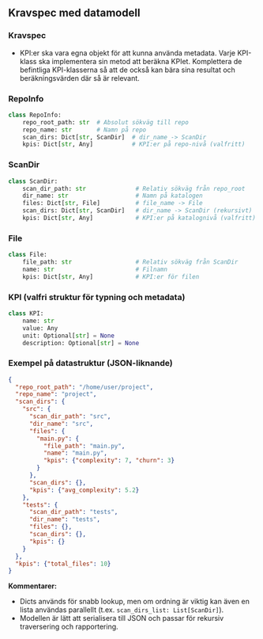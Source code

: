 
## Kravspec med datamodell

### Kravspec
- KPI:er ska vara egna objekt för att kunna använda metadata. Varje KPI-klass ska implementera sin metod att beräkna KPIet. Komplettera de befintliga KPI-klasserna så att de också kan bära sina resultat och beräkningsvärden där så är relevant.

### RepoInfo
```python
class RepoInfo:
    repo_root_path: str  # Absolut sökväg till repo
    repo_name: str       # Namn på repo
    scan_dirs: Dict[str, ScanDir]  # dir_name -> ScanDir
    kpis: Dict[str, Any]           # KPI:er på repo-nivå (valfritt)
```

### ScanDir
```python
class ScanDir:
    scan_dir_path: str              # Relativ sökväg från repo_root
    dir_name: str                   # Namn på katalogen
    files: Dict[str, File]          # file_name -> File
    scan_dirs: Dict[str, ScanDir]   # dir_name -> ScanDir (rekursivt)
    kpis: Dict[str, Any]            # KPI:er på katalognivå (valfritt)
```

### File
```python
class File:
    file_path: str                  # Relativ sökväg från ScanDir
    name: str                       # Filnamn
    kpis: Dict[str, Any]            # KPI:er för filen
```

### KPI (valfri struktur för typning och metadata)
```python
class KPI:
    name: str
    value: Any
    unit: Optional[str] = None
    description: Optional[str] = None
```

### Exempel på datastruktur (JSON-liknande)
```json
{
  "repo_root_path": "/home/user/project",
  "repo_name": "project",
  "scan_dirs": {
    "src": {
      "scan_dir_path": "src",
      "dir_name": "src",
      "files": {
        "main.py": {
          "file_path": "main.py",
          "name": "main.py",
          "kpis": {"complexity": 7, "churn": 3}
        }
      },
      "scan_dirs": {},
      "kpis": {"avg_complexity": 5.2}
    },
    "tests": {
      "scan_dir_path": "tests",
      "dir_name": "tests",
      "files": {},
      "scan_dirs": {},
      "kpis": {}
    }
  },
  "kpis": {"total_files": 10}
}
```

**Kommentarer:**
- Dicts används för snabb lookup, men om ordning är viktig kan även en lista användas parallellt (t.ex. `scan_dirs_list: List[ScanDir]`).
- Modellen är lätt att serialisera till JSON och passar för rekursiv traversering och rapportering.
